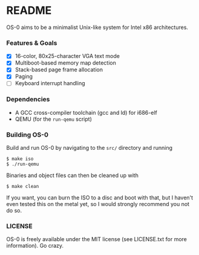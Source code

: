 # README #

OS-0 aims to be a minimalist Unix-like system for Intel x86 architectures.

### Features & Goals ###
- [x] 16-color, 80x25-character VGA text mode
- [x] Multiboot-based memory map detection
- [x] Stack-based page frame allocation
- [x] Paging
- [ ] Keyboard interrupt handling

### Dependencies ###

- A GCC cross-compiler toolchain (gcc and ld) for i686-elf
- QEMU (for the `run-qemu` script)

### Building OS-0 ###

Build and run OS-0 by navigating to the `src/` directory and running

```
$ make iso
$ ./run-qemu
```

Binaries and object files can then be cleaned up with

```
$ make clean
```

If you want, you can burn the ISO to a disc and boot with that, but I haven't
even tested this on the metal yet, so I would strongly recommend you not do so.

### LICENSE ###
OS-0 is freely available under the MIT license (see LICENSE.txt for more
information). Go crazy.
